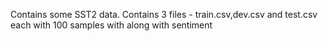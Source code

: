 Contains some SST2 data. 
Contains 3 files - train.csv,dev.csv and test.csv each with 100 samples with along with sentiment
